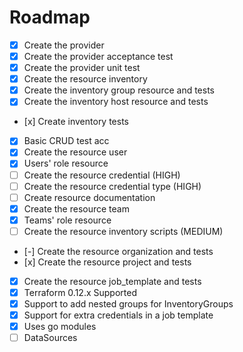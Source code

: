 # Roadmap

- [x] Create the provider
- [x] Create the provider acceptance test
- [x] Create the provider unit test
- [x] Create the resource inventory
- [x] Create the inventory group resource and tests
- [x] Create the inventory host resource and tests
- [x] Create inventory tests
- [x] Basic CRUD test acc
- [x] Create the resource user
- [x] Users' role resource
- [ ] Create the resource credential (HIGH)
- [ ] Create the resource credential type (HIGH)
- [ ] Create resource documentation
- [x] Create the resource team
- [x] Teams' role resource
- [ ] Create the resource inventory scripts (MEDIUM)
- [-] Create the resource organization and tests
- [x] Create the resource project and tests
- [x] Create the resource job_template and tests
- [x] Terraform 0.12.x Supported
- [x] Support to add nested groups for InventoryGroups
- [x] Support for extra credentials in a job template
- [x] Uses go modules
- [ ] DataSources
